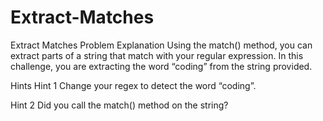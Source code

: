 # Extract-Matches
Extract Matches
Problem Explanation
Using the match() method, you can extract parts of a string that match with your regular expression. In this challenge, you are extracting the word “coding” from the string provided.

Hints
Hint 1
Change your regex to detect the word “coding”.

Hint 2
Did you call the match() method on the string?

